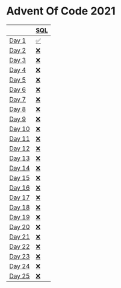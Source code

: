 # Advent Of Code 2021

| | [SQL](/sql/README.md) |
| --- | --- |
| [Day 1](https://adventofcode.com/2021/day/1) | [✅](/sql/day/1/README.md) |
| [Day 2](https://adventofcode.com/2021/day/2) | [❌](/sql/day/2/README.md) |
| [Day 3](https://adventofcode.com/2021/day/3) | [❌](/sql/day/3/README.md) |
| [Day 4](https://adventofcode.com/2021/day/4) | [❌](/sql/day/4/README.md) |
| [Day 5](https://adventofcode.com/2021/day/5) | [❌](/sql/day/5/README.md) |
| [Day 6](https://adventofcode.com/2021/day/6) | [❌](/sql/day/6/README.md) |
| [Day 7](https://adventofcode.com/2021/day/7) | [❌](/sql/day/7/README.md) |
| [Day 8](https://adventofcode.com/2021/day/8) | [❌](/sql/day/8/README.md) |
| [Day 9](https://adventofcode.com/2021/day/9) | [❌](/sql/day/9/README.md) |
| [Day 10](https://adventofcode.com/2021/day/10) | [❌](/sql/day/10/README.md) |
| [Day 11](https://adventofcode.com/2021/day/11) | [❌](/sql/day/11/README.md) |
| [Day 12](https://adventofcode.com/2021/day/12) | [❌](/sql/day/11/README.md) |
| [Day 13](https://adventofcode.com/2021/day/13) | [❌](/sql/day/12/README.md) |
| [Day 14](https://adventofcode.com/2021/day/14) | [❌](/sql/day/13/README.md) |
| [Day 15](https://adventofcode.com/2021/day/15) | [❌](/sql/day/14/README.md) |
| [Day 16](https://adventofcode.com/2021/day/16) | [❌](/sql/day/15/README.md) |
| [Day 17](https://adventofcode.com/2021/day/17) | [❌](/sql/day/16/README.md) |
| [Day 18](https://adventofcode.com/2021/day/18) | [❌](/sql/day/17/README.md) |
| [Day 19](https://adventofcode.com/2021/day/19) | [❌](/sql/day/18/README.md) |
| [Day 20](https://adventofcode.com/2021/day/20) | [❌](/sql/day/19/README.md) |
| [Day 21](https://adventofcode.com/2021/day/21) | [❌](/sql/day/21/README.md) |
| [Day 22](https://adventofcode.com/2021/day/22) | [❌](/sql/day/22/README.md) |
| [Day 23](https://adventofcode.com/2021/day/23) | [❌](/sql/day/23/README.md) |
| [Day 24](https://adventofcode.com/2021/day/24) | [❌](/sql/day/24/README.md) |
| [Day 25](https://adventofcode.com/2021/day/25) | [❌](/sql/day/25/README.md) |
